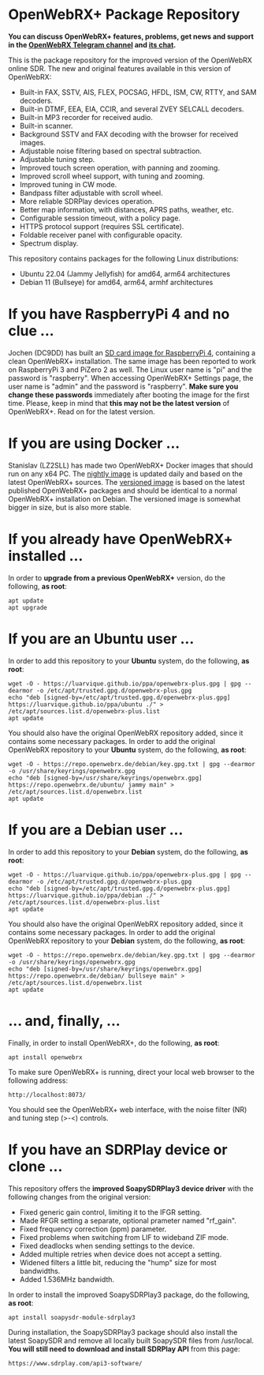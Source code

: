 # OpenWebRX+ Package Repository

__You can discuss OpenWebRX+ features, problems, get news and support in the [OpenWebRX Telegram channel](https://t.me/openwebrx) and [its chat](https://t.me/openwebrx_chat).__

This is the package repository for the improved version of the OpenWebRX online SDR. The new and original features available in this version of OpenWebRX:
* Built-in FAX, SSTV, AIS, FLEX, POCSAG, HFDL, ISM, CW, RTTY, and SAM decoders.
* Built-in DTMF, EEA, EIA, CCIR, and several ZVEY SELCALL decoders.
* Built-in MP3 recorder for received audio.
* Built-in scanner.
* Background SSTV and FAX decoding with the browser for received images.
* Adjustable noise filtering based on spectral subtraction.
* Adjustable tuning step.
* Improved touch screen operation, with panning and zooming.
* Improved scroll wheel support, with tuning and zooming.
* Improved tuning in CW mode.
* Bandpass filter adjustable with scroll wheel.
* More reliable SDRPlay devices operation.
* Better map information, with distances, APRS paths, weather, etc.
* Configurable session timeout, with a policy page.
* HTTPS protocol support (requires SSL certificate).
* Foldable receiver panel with configurable opacity.
* Spectrum display.

This repository contains packages for the following Linux distributions:
* Ubuntu 22.04 (Jammy Jellyfish) for amd64, arm64 architectures
* Debian 11 (Bullseye) for amd64, arm64, armhf architectures

# If you have RaspberryPi 4 and no clue ...
Jochen (DC9DD) has built an [SD card image for RaspberryPi 4](https://github.com/luarvique/openwebrx/releases/), containing a clean OpenWebRX+ installation. The same image has been reported to work on RaspberryPi 3 and PiZero 2 as well. The Linux user name is "pi" and the password is "raspberry". When accessing OpenWebRX+ Settings page, the user name is "admin" and the password is "raspberry". __Make sure you change these passwords__ immediately after booting the image for the first time. Please, keep in mind that __this may not be the latest version__ of OpenWebRX+. Read on for the latest version.

# If you are using Docker ...
Stanislav (LZ2SLL) has made two OpenWebRX+ Docker images that should run on any x64 PC. The [nightly image](https://hub.docker.com/r/slechev/openwebrxplus-nightly) is updated daily and based on the latest OpenWebRX+ sources. The [versioned image](https://hub.docker.com/r/slechev/openwebrxplus) is based on the latest published OpenWebRX+ packages and should be identical to a normal OpenWebRX+ installation on Debian. The versioned image is somewhat bigger in size, but is also more stable.

# If you already have OpenWebRX+ installed ...

In order to **upgrade from a previous OpenWebRX+** version, do the following, **as root**:

    apt update
    apt upgrade

# If you are an Ubuntu user ...

In order to add this repository to your **Ubuntu** system, do the following, **as root**:

    wget -O - https://luarvique.github.io/ppa/openwebrx-plus.gpg | gpg --dearmor -o /etc/apt/trusted.gpg.d/openwebrx-plus.gpg
    echo "deb [signed-by=/etc/apt/trusted.gpg.d/openwebrx-plus.gpg] https://luarvique.github.io/ppa/ubuntu ./" > /etc/apt/sources.list.d/openwebrx-plus.list
    apt update

You should also have the original OpenWebRX repository added, since it contains some necessary packages. In order to add the original OpenWebRX repository to your **Ubuntu** system, do the following, **as root**:

    wget -O - https://repo.openwebrx.de/debian/key.gpg.txt | gpg --dearmor -o /usr/share/keyrings/openwebrx.gpg
    echo "deb [signed-by=/usr/share/keyrings/openwebrx.gpg] https://repo.openwebrx.de/ubuntu/ jammy main" > /etc/apt/sources.list.d/openwebrx.list
    apt update

# If you are a Debian user ...

In order to add this repository to your **Debian** system, do the following, **as root**:

    wget -O - https://luarvique.github.io/ppa/openwebrx-plus.gpg | gpg --dearmor -o /etc/apt/trusted.gpg.d/openwebrx-plus.gpg
    echo "deb [signed-by=/etc/apt/trusted.gpg.d/openwebrx-plus.gpg] https://luarvique.github.io/ppa/debian ./" > /etc/apt/sources.list.d/openwebrx-plus.list
    apt update

You should also have the original OpenWebRX repository added, since it contains some necessary packages. In order to add the original OpenWebRX repository to your **Debian** system, do the following, **as root**:

    wget -O - https://repo.openwebrx.de/debian/key.gpg.txt | gpg --dearmor -o /usr/share/keyrings/openwebrx.gpg
    echo "deb [signed-by=/usr/share/keyrings/openwebrx.gpg] https://repo.openwebrx.de/debian/ bullseye main" > /etc/apt/sources.list.d/openwebrx.list
    apt update

# ... and, finally, ...

Finally, in order to install OpenWebRX+, do the following, **as root**:

    apt install openwebrx

To make sure OpenWebRX+ is running, direct your local web browser to the following address:

    http://localhost:8073/
    
You should see the OpenWebRX+ web interface, with the noise filter (NR) and tuning step (>-<) controls.

# If you have an SDRPlay device or clone ...

This repository offers the **improved SoapySDRPlay3 device driver** with the following changes from the original version:
* Fixed generic gain control, limiting it to the IFGR setting.
* Made RFGR setting a separate, optional prameter named "rf_gain".
* Fixed frequency correction (ppm) parameter.
* Fixed problems when switching from LIF to wideband ZIF mode.
* Fixed deadlocks when sending settings to the device.
* Added multiple retries when device does not accept a setting.
* Widened filters a little bit, reducing the "hump" size for most bandwidths.
* Added 1.536MHz bandwidth.

In order to install the improved SoapySDRPlay3 package, do the following, **as root**:

    apt install soapysdr-module-sdrplay3

During installation, the SoapySDRPlay3 package should also install the latest SoapySDR and remove all locally built SoapySDR files from /usr/local. **You will still need to download and install SDRPlay API** from this page:

    https://www.sdrplay.com/api3-software/
